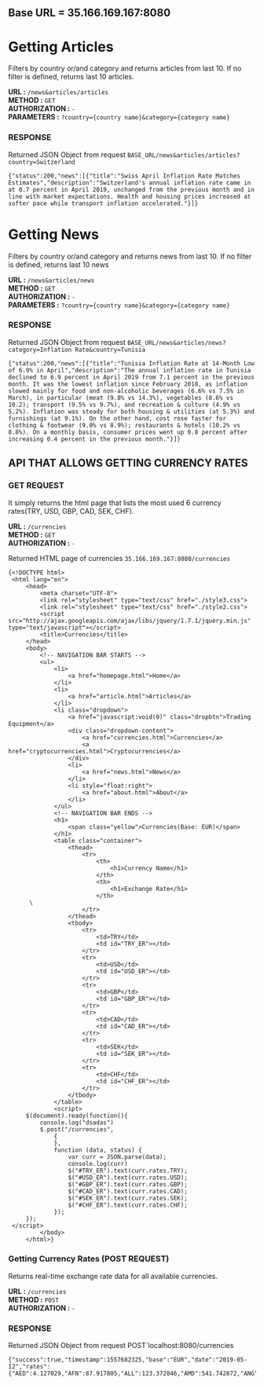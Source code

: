 ## Base URL = 35.166.169.167:8080

# Getting Articles
Filters by country or/and category and returns articles from last 10. If no filter is defined, returns last 10 articles.

**URL :** `/news&articles/articles`<br>
**METHOD :** `GET`<br>
**AUTHORIZATION :** `-`<br>
**PARAMETERS :** `?country={country name}&category={category name}`
### RESPONSE
Returned JSON Object from request `BASE_URL/news&articles/articles?country=Switzerland`

    {"status":200,"news":[{"title":"Swiss April Inflation Rate Matches Estimates","description":"Switzerland's annual inflation rate came in at 0.7 percent in April 2019, unchanged from the previous month and in line with market expectations. Health and housing prices increased at softer pace while transport inflation accelerated."}]}

# Getting News
Filters by country or/and category and returns news from last 10. If no filter is defined, returns last 10 news

**URL :** `/news&articles/news`<br>
**METHOD :** `GET`<br>
**AUTHORIZATION :** `-`<br>
**PARAMETERS :** `?country={country name}&category={category name}` 
### RESPONSE
Returned JSON Object from request `BASE_URL/news&articles/news?category=Inflation Rate&country=Tunisia`

    {"status":200,"news":[{"title":"Tunisia Inflation Rate at 14-Month Low of 6.9% in April","description":"The annual inflation rate in Tunisia declined to 6.9 percent in April 2019 from 7.1 percent in the previous month. It was the lowest inflation since February 2018, as inflation slowed mainly for food and non-alcoholic beverages (6.6% vs 7.5% in March), in particular (meat (9.8% vs 14.3%), vegetables (8.6% vs 10.2); transport (9.5% vs 9.7%), and recreation & culture (4.9% vs 5.2%). Inflation was steady for both housing & utilities (at 5.3%) and furnishings (at 9.1%). On the other hand, cost rose faster for clothing & footwear (9.0% vs 8.9%); restaurants & hotels (10.2% vs 8.8%). On a monthly basis, consumer prices went up 0.8 percent after increasing 0.4 percent in the previous month."}]}





## API THAT ALLOWS GETTING CURRENCY RATES

 
### GET REQUEST
It simply returns the html page that lists the most used 6 currency rates(TRY, USD, GBP, CAD, SEK, CHF).

**URL :** `/currencies`<br>
**METHOD :** `GET`<br>
**AUTHORIZATION :** `-`<br>


Returned HTML page of currencies  `35.166.169.167:8080/currencies`

    {<!DOCTYPE html>
     <html lang="en">
         <head>
             <meta charset="UTF-8">
             <link rel="stylesheet" type="text/css" href="./style3.css">
             <link rel="stylesheet" type="text/css" href="./style2.css">
             <script src="http://ajax.googleapis.com/ajax/libs/jquery/1.7.1/jquery.min.js" type="text/javascript"></script>
             <title>Currencies</title>
         </head>
         <body>
             <!-- NAVIGATION BAR STARTS -->
             <ul>
                 <li>
                     <a href="homepage.html">Home</a>
                 </li>
                 <li>
                     <a href="article.html">Articles</a>
                 </li>
                 <li class="dropdown">
                     <a href="javascript:void(0)" class="dropbtn">Trading Equipment</a>
                     <div class="dropdown-content">
                         <a href="currencies.html">Currencies</a>
                         <a href="cryptocurrencies.html">Cryptocurrencies</a>
                     </div>
                     <li>
                         <a href="news.html">News</a>
                     </li>
                     <li style="float:right">
                         <a href="about.html">About</a>
                     </li>
                 </ul>
                 <!-- NAVIGATION BAR ENDS -->
                 <h1>
                     <span class="yellow">Currencies(Base: EUR)</span>
                 </h1>
                 <table class="container">
                     <thead>
                         <tr>
                             <th>
                                 <h1>Currency Name</h1>
                             </th>
                             <th>
                                 <h1>Exchange Rate</h1>
                             </th>
          \
                         </tr>
                     </thead>
                     <tbody>
                         <tr>
                             <td>TRY</td>
                             <td id="TRY_ER"></td>
                         </tr>
                         <tr>
                             <td>USD</td>
                             <td id="USD_ER"></td>
                         </tr>
                         <tr>
                             <td>GBP</td>
                             <td id="GBP_ER"></td>
                         </tr>
                         <tr>
                             <td>CAD</td>
                             <td id="CAD_ER"></td>
                         </tr>
                         <tr>
                             <td>SEK</td>
                             <td id="SEK_ER"></td>
                         </tr>
                         <tr>
                             <td>CHF</td>
                             <td id="CHF_ER"></td>
                         </tr>
                     </tbody>
                 </table>
                 <script>
         $(document).ready(function(){
             console.log("dsadas")
             $.post("/currencies",
                 {
                 },
                 function (data, status) {
                     var curr = JSON.parse(data);
                     console.log(curr)
                     $("#TRY_ER").text(curr.rates.TRY);
                     $("#USD_ER").text(curr.rates.USD);
                     $("#GBP_ER").text(curr.rates.GBP);
                     $("#CAD_ER").text(curr.rates.CAD);
                     $("#SEK_ER").text(curr.rates.SEK);
                     $("#CHF_ER").text(curr.rates.CHF);
                 });
         });
     </script>
             </body>
         </html>}

### Getting Currency Rates (POST REQUEST)
Returns real-time exchange rate data for all available currencies. 

**URL :** `/currencies`<br>
**METHOD :** `POST`<br>
**AUTHORIZATION :** `-`<br>

### RESPONSE
Returned JSON Object from request POST`localhost:8080/currencies

    {"success":true,"timestamp":1557682325,"base":"EUR","date":"2019-05-12","rates":{"AED":4.127029,"AFN":87.917805,"ALL":123.372846,"AMD":541.742872,"ANG":2.106548,"AOA":365.305877,"ARS":50.349688,"AUD":1.604883,"AWG":2.022392,"AZN":1.915665,"BAM":1.955994,"BBD":2.248788,"BDT":94.785016,"BGN":1.955656,"BHD":0.42368,"BIF":2062.840225,"BMD":1.123551,"BND":1.517637,"BOB":7.763347,"BRL":4.446117,"BSD":1.123383,"BTC":0.000177,"BTN":78.672405,"BWP":11.977191,"BYN":2.358728,"BYR":22021.605892,"BZD":2.264631,"CAD":1.507975,"CDF":1837.00591,"CHF":1.136697,"CLF":0.027933,"CLP":770.756637,"CNY":7.667225,"COP":3686.147174,"CRC":668.490242,"CUC":1.123551,"CUP":29.77411,"CVE":110.595088,"CZK":25.725501,"DJF":199.677422,"DKK":7.467235,"DOP":56.947252,"DZD":134.196812,"EGP":19.234754,"ERN":16.853376,"ETB":32.588607,"EUR":1,"FJD":2.422882,"FKP":0.862781,"GBP":0.864539,"GEL":3.084144,"GGP":0.864496,"GHS":5.80318,"GIP":0.862781,"GMD":55.733467,"GNF":10364.761224,"GTQ":8.606066,"GYD":234.777425,"HKD":8.818474,"HNL":27.752098,"HRK":7.390694,"HTG":98.260744,"HUF":323.144615,"IDR":16088.693141,"ILS":3.999787,"IMP":0.864496,"INR":78.572758,"IQD":1337.026072,"IRR":47307.12856,"ISK":136.803852,"JEP":0.864496,"JMD":153.42106,"JOD":0.796646,"JPY":123.528872,"KES":113.6019,"KGS":78.47849,"KHR":4556.000426,"KMF":492.230006,"KPW":1011.777925,"KRW":1320.397132,"KWD":0.341676,"KYD":0.936283,"KZT":427.017232,"LAK":9690.629918,"LBP":1694.97717,"LKR":198.126674,"LRD":198.138251,"LSL":16.13442,"LTL":3.317555,"LVL":0.679625,"LYD":1.561816,"MAD":10.825082,"MDL":20.131809,"MGA":4044.784449,"MKD":61.716113,"MMK":1721.73394,"MNT":2955.537626,"MOP":9.081496,"MRO":401.107126,"MUR":39.219244,"MVR":17.302643,"MWK":811.883772,"MXN":21.46354,"MYR":4.672854,"MZN":71.766844,"NAD":16.134177,"NGN":404.478343,"NIO":37.245937,"NOK":9.788944,"NPR":125.56248,"NZD":1.703864,"OMR":0.43264,"PAB":1.123495,"PEN":3.724599,"PGK":3.776184,"PHP":58.643757,"PKR":159.122986,"PLN":4.296795,"PYG":7150.83174,"QAR":4.090871,"RON":4.760147,"RSD":117.972904,"RUB":73.163078,"RWF":1016.813946,"SAR":4.213711,"SBD":9.197671,"SCR":15.367905,"SDG":50.692952,"SEK":10.816895,"SGD":1.531288,"SHP":1.484103,"SLL":9943.429442,"SOS":654.466189,"SRD":8.379442,"STD":23651.429,"SVC":9.830906,"SYP":578.629233,"SZL":16.134204,"THB":35.453098,"TJS":10.597111,"TMT":3.943665,"TND":3.372119,"TOP":2.568495,"TRY":6.723223,"TTD":7.614476,"TWD":34.774996,"TZS":2584.63099,"UAH":29.417961,"UGX":4241.237147,"USD":1.123551,"UYU":39.39194,"UZS":9499.626577,"VEF":11.221469,"VND":26232.114467,"VUV":127.760523,"WST":3.001761,"XAF":656.164825,"XAG":0.076008,"XAU":0.000874,"XCD":3.036453,"XDR":0.810655,"XOF":656.154055,"XPF":119.938978,"YER":281.227461,"ZAR":15.909268,"ZMK":10113.309813,"ZMW":14.438015,"ZWL":362.182398}}